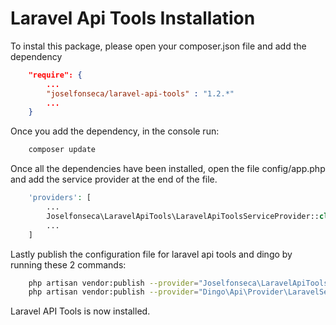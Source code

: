 # Laravel Api Tools Installation

To instal this package, please open your composer.json file and add the dependency

```json
	"require": {
	    ...
	    "joselfonseca/laravel-api-tools" : "1.2.*"
	    ...
	}
```
Once you add the dependency, in the console run:

```bash
	composer update
```

Once all the dependencies have been installed, open the file config/app.php and add the service provider at the end of the file.

```php
	'providers': [
	    ...
	    Joselfonseca\LaravelApiTools\LaravelApiToolsServiceProvider::class,
	    ...
	]
```
Lastly publish the configuration file for laravel api tools and dingo by running these 2 commands:

```bash
	php artisan vendor:publish --provider="Joselfonseca\LaravelApiTools\LaravelApiToolsServiceProvider"
	php artisan vendor:publish --provider="Dingo\Api\Provider\LaravelServiceProvider"
```

Laravel API Tools is now installed.

